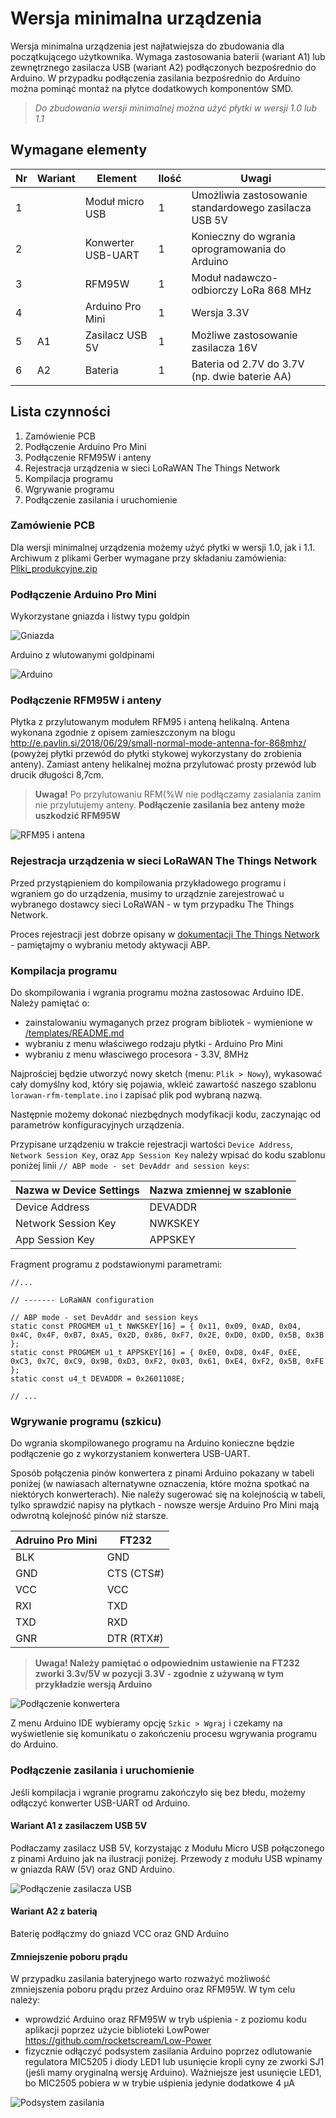 # Wersja minimalna urządzenia

Wersja minimalna urządzenia jest najłatwiejsza do zbudowania dla początkującego użytkownika. 
Wymaga zastosowania baterii (wariant A1) lub zewnętrznego zasilacza USB (wariant A2) podłączonych bezpośrednio do Arduino. W przypadku podłączenia zasilania bezpośrednio do Arduino można pominąć montaż na płytce dodatkowych komponentów SMD.

> *Do zbudowania wersji minimalnej można użyć płytki w wersji 1.0 lub 1.1*

## Wymagane elementy

| Nr| Wariant | Element | Ilość | Uwagi |
|-------|---|---------|-------|-------|
|1| |Moduł micro USB|1| Umożliwia zastosowanie standardowego zasilacza USB 5V|
|2| |Konwerter USB-UART|1| Konieczny do wgrania oprogramowania do Arduino|
|3| |RFM95W|1| Moduł nadawczo-odbiorczy LoRa 868 MHz|
|4| |Arduino Pro Mini|1| Wersja 3.3V|
|5|A1|Zasilacz USB 5V|1| Możliwe zastosowanie zasilacza 16V|
|6|A2|Bateria|1|Bateria od 2.7V do 3.7V (np. dwie baterie AA)|


## Lista czynności

1. Zamówienie PCB
2. Podłączenie Arduino Pro Mini
3. Podłączenie RFM95W i anteny
4. Rejestracja urządzenia w sieci LoRaWAN The Things Network
5. Kompilacja programu
6. Wgrywanie programu
7. Podłączenie zasilania i uruchomienie

### Zamówienie PCB

Dla wersji minimalnej urządzenia możemy użyć płytki w wersji 1.0, jak i 1.1. Archiwum z plikami Gerber wymagane przy składaniu zamówienia: [Pliki_produkcyjne.zip](/v1.1/Pliki_produkcyjne.zip)

### Podłączenie Arduino Pro Mini

Wykorzystane gniazda i listwy typu goldpin

![Gniazda](../Media/devboard_A_1.jpg)

Arduino z wlutowanymi goldpinami

![Arduino](../Media/devboard_A_2.jpg)

### Podłączenie RFM95W i anteny

Płytka z przylutowanym modułem RFM95 i anteną helikalną. Antena wykonana zgodnie z opisem zamieszczonym na blogu http://e.pavlin.si/2018/06/29/small-normal-mode-antenna-for-868mhz/ (powyżej płytki przewód do płytki stykowej wykorzystany do zrobienia anteny). Zamiast anteny helikalnej można przylutować prosty przewód lub drucik długości 8,7cm.

>**Uwaga!** Po przylutowaniu RFM(%W nie podłączamy zasialania zanim nie przylutujemy anteny. **Podłączenie zasilania bez anteny może uszkodzić RFM95W**

![RFM95 i antena](../Media/devboard_A_3.jpg)

### Rejestracja urządzenia w sieci LoRaWAN The Things Network

Przed przystąpieniem do kompilowania przykładowego programu i wgraniem go do urządzenia, musimy to urządznie zarejestrować u wybranego dostawcy sieci LoRaWAN - w tym przypadku The Things Network.

Proces rejestracji jest dobrze opisany w [dokumentacji The Things Network](https://www.thethingsnetwork.org/docs/devices/registration.html) - pamiętajmy o wybraniu metody aktywacji ABP. 

### Kompilacja programu

Do skompilowania i wgrania programu można zastosowac Arduino IDE. Należy pamiętać o:

* zainstalowaniu wymaganych przez program bibliotek - wymienione w [/templates/README.md](/templates/README.md)
* wybraniu z menu właściwego rodzaju płytki - Arduino Pro Mini
* wybraniu z menu własciwego procesora - 3.3V, 8MHz

Najprościej będzie utworzyć nowy sketch (menu: `Plik > Nowy`), wykasować cały domyślny kod, który się pojawia, wkleić zawartość naszego szablonu `lorawan-rfm-template.ino` i zapisać plik pod wybraną nazwą.

Następnie możemy dokonać niezbędnych modyfikacji kodu, zaczynając od parametrów konfiguracyjnych urządzenia.

Przypisane urządzeniu w trakcie rejestracji wartości `Device Address`, `Network Session Key`, oraz `App Session Key` należy wpisać do kodu szablonu poniżej linii `// ABP mode - set DevAddr and session keys`:

|Nazwa w Device Settings|Nazwa zmiennej w szablonie|
|---|---|
|Device Address|DEVADDR|
|Network Session Key|NWKSKEY|
|App Session Key|APPSKEY|

Fragment programu z podstawionymi parametrami:

```
//...

// ------- LoRaWAN configuration

// ABP mode - set DevAddr and session keys
static const PROGMEM u1_t NWKSKEY[16] = { 0x11, 0x09, 0xAD, 0x04, 0x4C, 0x4F, 0xB7, 0xA5, 0x2D, 0x86, 0xF7, 0x2E, 0xD0, 0xDD, 0x5B, 0x3B };
static const PROGMEM u1_t APPSKEY[16] = { 0xE0, 0xD8, 0x4F, 0xEE, 0xC3, 0x7C, 0xC9, 0x9B, 0xD3, 0xF2, 0x03, 0x61, 0xE4, 0xF2, 0x5B, 0xFE };
static const u4_t DEVADDR = 0x2601108E;

// ...
```

### Wgrywanie programu (szkicu)

Do wgrania skompilowanego programu na Arduino konieczne będzie podłączenie go z wykorzystaniem konwertera USB-UART.

Sposób połączenia pinów konwertera z pinami Arduino pokazany w tabeli poniżej (w nawiasach alternatywne oznaczenia, które można spotkać na niektórych konwerterach). Nie należy sugerować się na kolejnością w tabeli, tylko sprawdzić napisy na płytkach - nowsze wersje Arduino Pro Mini mają odwrotną kolejność pinów niż starsze.

|Adruino Pro Mini|FT232|
|---|---|
|BLK|GND|
|GND|CTS (CTS#)|
|VCC|VCC|
|RXI|TXD|
|TXD|RXD|
|GNR|DTR (RTX#)|

>**Uwaga! Należy pamiętać o odpowiednim ustawienie na FT232 zworki 3.3v/5V  w pozycji 3.3V - zgodnie z używaną w tym przykładzie wersją Arduino**

![Podłączenie konwertera](../Media/devboard_A_4.jpg)

Z menu Arduino IDE wybieramy opcję `Szkic > Wgraj` i czekamy na wyświetlenie się komunikatu o zakończeniu procesu wgrywania programu do Arduino.

### Podłączenie zasilania i uruchomienie

Jeśli kompilacja i wgranie programu zakończyło się bez błedu, możemy odłączyć konwerter USB-UART od Arduino.

#### Wariant  A1 z zasilaczem USB 5V
Podłaczamy zasilacz USB 5V, korzystając z Modułu Micro USB połączonego z pinami Arduino jak na ilustracji poniżej. Przewody z modułu USB wpinamy w gniazda RAW (5V) oraz GND Arduino.

![Podłączenie zasilacza USB](../Media/devboard_A_5.jpg)

#### Wariant A2 z baterią

Baterię podłączmy do gniazd VCC oraz GND Arduino

#### Zmniejszenie poboru prądu

W przypadku zasilania bateryjnego warto rozważyć możliwość zmniejszenia poboru prądu przez Arduino oraz RFM95W. W tym celu należy:

* wprowdzić Arduino oraz RFM95W w tryb uśpienia - z poziomu kodu aplikacji poprzez użycie biblioteki LowPower https://github.com/rocketscream/Low-Power 
* fizycznie odłączyć podsystem zasilania Arduino poprzez odlutowanie regulatora MIC5205 i diody LED1 lub usunięcie kropli cyny ze zworki SJ1 (jeśli mamy oryginalną wersję Arduino).
Ważniejsze jest usunięcie LED1, bo MIC2505 pobiera w w trybie uśpienia jedynie dodatkowe 4 &micro;A

![Podsystem zasilania](../Media/devboard_A_7.jpg)
